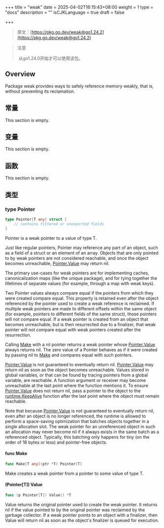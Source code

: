 +++
title = "weak"
date = 2025-04-02T16:15:43+08:00
weight = 1
type = "docs"
description = ""
isCJKLanguage = true
draft = false

+++

> 原文：[https://pkg.go.dev/weak@go1.24.2](https://pkg.go.dev/weak@go1.24.2)
>

> 注意
>
> ​	从go1.24.0开始才可以使用该包。



## Overview 

Package weak provides ways to safely reference memory weakly, that is, without preventing its reclamation.

## 常量

This section is empty.

## 变量

This section is empty.

## 函数

This section is empty.

## 类型

### type Pointer 

```go
type Pointer[T any] struct {
	// contains filtered or unexported fields
}
```

Pointer is a weak pointer to a value of type T.

Just like regular pointers, Pointer may reference any part of an object, such as a field of a struct or an element of an array. Objects that are only pointed to by weak pointers are not considered reachable, and once the object becomes unreachable, [Pointer.Value](https://pkg.go.dev/weak@go1.24.2#Pointer.Value) may return nil.

The primary use-cases for weak pointers are for implementing caches, canonicalization maps (like the unique package), and for tying together the lifetimes of separate values (for example, through a map with weak keys).

Two Pointer values always compare equal if the pointers from which they were created compare equal. This property is retained even after the object referenced by the pointer used to create a weak reference is reclaimed. If multiple weak pointers are made to different offsets within the same object (for example, pointers to different fields of the same struct), those pointers will not compare equal. If a weak pointer is created from an object that becomes unreachable, but is then resurrected due to a finalizer, that weak pointer will not compare equal with weak pointers created after the resurrection.

Calling [Make](https://pkg.go.dev/weak@go1.24.2#Make) with a nil pointer returns a weak pointer whose [Pointer.Value](https://pkg.go.dev/weak@go1.24.2#Pointer.Value) always returns nil. The zero value of a Pointer behaves as if it were created by passing nil to [Make](https://pkg.go.dev/weak@go1.24.2#Make) and compares equal with such pointers.

[Pointer.Value](https://pkg.go.dev/weak@go1.24.2#Pointer.Value) is not guaranteed to eventually return nil. [Pointer.Value](https://pkg.go.dev/weak@go1.24.2#Pointer.Value) may return nil as soon as the object becomes unreachable. Values stored in global variables, or that can be found by tracing pointers from a global variable, are reachable. A function argument or receiver may become unreachable at the last point where the function mentions it. To ensure [Pointer.Value](https://pkg.go.dev/weak@go1.24.2#Pointer.Value) does not return nil, pass a pointer to the object to the [runtime.KeepAlive](https://pkg.go.dev/runtime#KeepAlive) function after the last point where the object must remain reachable.

Note that because [Pointer.Value](https://pkg.go.dev/weak@go1.24.2#Pointer.Value) is not guaranteed to eventually return nil, even after an object is no longer referenced, the runtime is allowed to perform a space-saving optimization that batches objects together in a single allocation slot. The weak pointer for an unreferenced object in such an allocation may never become nil if it always exists in the same batch as a referenced object. Typically, this batching only happens for tiny (on the order of 16 bytes or less) and pointer-free objects.

#### func Make

```go
func Make[T any](ptr *T) Pointer[T]
```

Make creates a weak pointer from a pointer to some value of type T.

#### (Pointer[T]) Value 

```go
func (p Pointer[T]) Value() *T
```

Value returns the original pointer used to create the weak pointer. It returns nil if the value pointed to by the original pointer was reclaimed by the garbage collector. If a weak pointer points to an object with a finalizer, then Value will return nil as soon as the object's finalizer is queued for execution.
